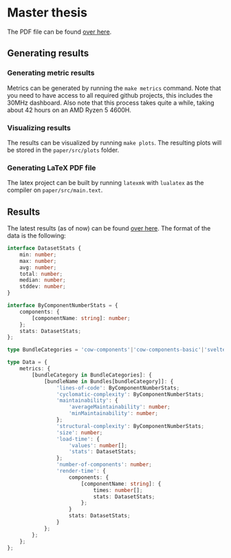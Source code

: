 # Master thesis

The PDF file can be found [over here](https://github.com/SanderRonde/master-thesis/blob/master/paper/src/main.pdf).

## Generating results

### Generating metric results

Metrics can be generated by running the `make metrics` command. Note that you need to have access to all required github projects, this includes the 30MHz dashboard. Also note that this process takes quite a while, taking about 42 hours on an AMD Ryzen 5 4600H.

### Visualizing results

The results can be visualized by running `make plots`. The resulting plots will be stored in the `paper/src/plots` folder.

### Generating LaTeX PDF file

The latex project can be built by running `latexmk` with `lualatex` as the compiler on `paper/src/main.text`.

## Results

The latest results (as of now) can be found [over here](https://github.com/SanderRonde/master-thesis/blob/master/metrics/data/database.json). The format of the data is the following:

```ts
interface DatasetStats {
	min: number;
	max: number;
	avg: number;
	total: number;
	median: number;
	stddev: number;
}

interface ByComponentNumberStats = {
	components: {
		[componentName: string]: number;
	};
	stats: DatasetStats;
};

type BundleCategories = 'cow-components'|'cow-components-basic'|'svelte'|'angular'|'react'|'web-components'|'multi-framework';

type Data = {
	metrics: {
		[bundleCategory in BundleCategories]: {
			[bundleName in Bundles[bundleCategory]]: {
				'lines-of-code': ByComponentNumberStats;
				'cyclomatic-complexity': ByComponentNumberStats;
				'maintainability': {
					'averageMaintainability': number;
					'minMaintainability': number;
				};
				'structural-complexity': ByComponentNumberStats;
				'size': number;
				'load-time': {
					'values': number[];
					'stats': DatasetStats;
				};
				'number-of-components': number;
				'render-time': {
					components: {
						[componentName: string]: {
							times: number[];
							stats: DatasetStats;
						};
					}
					stats: DatasetStats;
				}
			};
		};
	};
};
```

